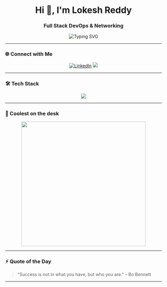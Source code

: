<!-- Lokesh Reddy's GitHub Profile -->

<h1 align="center">Hi 👋, I'm Lokesh Reddy</h1>
<h3 align="center">Full Stack DevOps & Networking </h3>

<p align="center">
  <img src="https://readme-typing-svg.herokuapp.com?font=Fira+Code&weight=600&pause=1000&color=03F8FF&center=true&vCenter=true&width=435&lines=Full+Stack+DevOps+Networking;Cloud+Native+Dev;Welcome+to+my+GitHub+Profile!" alt="Typing SVG" />
</p>

---

### 🌐 Connect with Me
<p align="center">
  <a href="https://www.linkedin.com/in/lokeshreddy001" target="_blank"><img src="https://img.shields.io/badge/LinkedIn-Connect-blue?logo=linkedin" alt="LinkedIn" /></a>
  <a href="mailto:lokesh@anscer.com"><img src="https://img.shields.io/badge/Email-lokesh@anscer.com-red?logo=gmail" /></a>
</p>

---

### 🛠️ Tech Stack
<p align="center">
  <img src="https://skillicons.dev/icons?i=docker,jenkins,terraform,ansible,kubernetes,git,github,linux,bash,python,aws,azure" />
</p>

---

### 🧙 Coolest on the desk

<p align="center">
  <img src="https://media.giphy.com/media/qgQUggAC3Pfv687qPC/giphy.gif" width="400" />
</p>

---

### ⚡ Quote of the Day

> “Success is not in what you have, but who you are.” – Bo Bennett

---